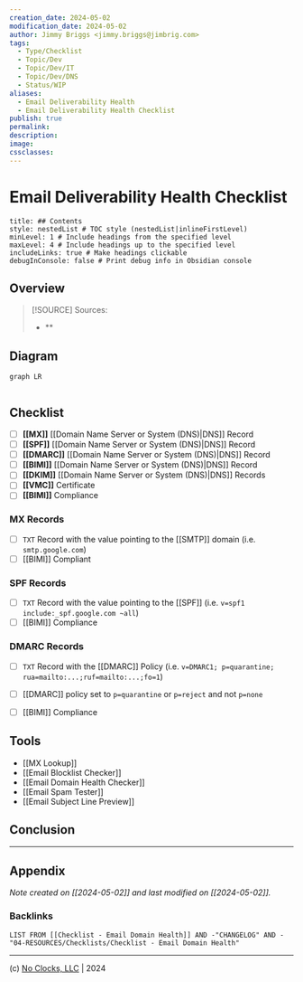 ```yaml
---
creation_date: 2024-05-02
modification_date: 2024-05-02
author: Jimmy Briggs <jimmy.briggs@jimbrig.com>
tags:
  - Type/Checklist
  - Topic/Dev
  - Topic/Dev/IT
  - Topic/Dev/DNS
  - Status/WIP
aliases:
  - Email Deliverability Health
  - Email Deliverability Health Checklist
publish: true
permalink:
description:
image:
cssclasses:
---
```


# Email Deliverability Health Checklist

```table-of-contents
title: ## Contents 
style: nestedList # TOC style (nestedList|inlineFirstLevel)
minLevel: 1 # Include headings from the specified level
maxLevel: 4 # Include headings up to the specified level
includeLinks: true # Make headings clickable
debugInConsole: false # Print debug info in Obsidian console
```

## Overview

> [!SOURCE] Sources:
> - **

## Diagram

```mermaid
graph LR
  
```

## Checklist

- [ ] **[[MX]]** [[Domain Name Server or System (DNS)|DNS]] Record
- [ ] **[[SPF]]** [[Domain Name Server or System (DNS)|DNS]] Record
- [ ] **[[DMARC]]** [[Domain Name Server or System (DNS)|DNS]] Record
- [ ] **[[BIMI]]** [[Domain Name Server or System (DNS)|DNS]] Record
- [ ] **[[DKIM]]** [[Domain Name Server or System (DNS)|DNS]] Records
- [ ] **[[VMC]]** Certificate
- [ ] **[[BIMI]]** Compliance

### MX Records

- [ ] `TXT` Record with the value pointing to the [[SMTP]] domain (i.e. `smtp.google.com`)
- [ ] [[BIMI]] Compliant

### SPF Records

- [ ] `TXT` Record with the value pointing to the [[SPF]] (i.e. `v=spf1 include:_spf.google.com ~all`)
- [ ] [[BIMI]] Compliance

### DMARC Records

- [ ] `TXT` Record with the [[DMARC]] Policy (i.e. `v=DMARC1; p=quarantine; rua=mailto:...;ruf=mailto:...;fo=1`)
- [ ] [[DMARC]] policy set to `p=quarantine` or `p=reject` and not `p=none`
- [ ] [[BIMI]] Compliance


## Tools

- [[MX Lookup]]
- [[Email Blocklist Checker]]
- [[Email Domain Health Checker]]
- [[Email Spam Tester]]
- [[Email Subject Line Preview]]


## Conclusion

***

## Appendix

*Note created on [[2024-05-02]] and last modified on [[2024-05-02]].*

### Backlinks

```dataview
LIST FROM [[Checklist - Email Domain Health]] AND -"CHANGELOG" AND -"04-RESOURCES/Checklists/Checklist - Email Domain Health"
```

***

(c) [No Clocks, LLC](https://github.com/noclocks) | 2024
